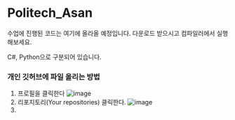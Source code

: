 # Politech_Asan

수업에 진행된 코드는 여기에 올라올 예정입니다.
다운로드 받으시고 컴파일러에서 실행 해보세요.

C#, Python으로 구분되어 있습니다.


### 개인 깃허브에 파일 올리는 방법

1. 프로필을 클릭한다
![image](https://github.com/user-attachments/assets/39f5b778-d4ad-4824-930d-46d4da589cbc)
2. 리포지토리(Your repositories) 클릭한다.
![image](https://github.com/user-attachments/assets/ca1e5b9a-0022-465d-a2b4-617672f79982)
3. 
